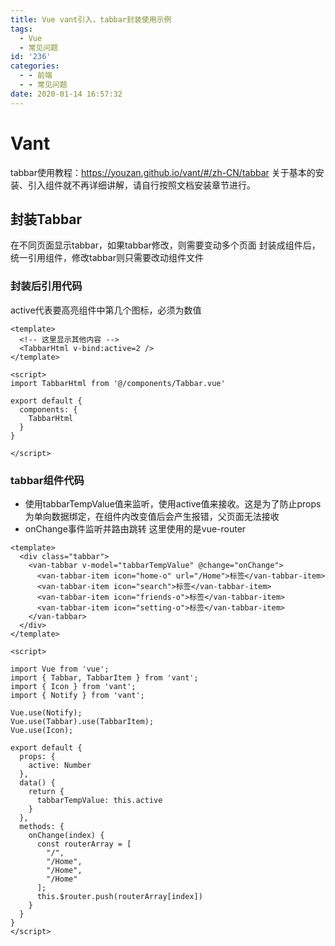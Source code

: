 ```yaml
---
title: Vue vant引入，tabbar封装使用示例
tags:
  - Vue
  - 常见问题
id: '236'
categories:
  - - 前端
  - - 常见问题
date: 2020-01-14 16:57:32
---
```


# Vant

tabbar使用教程：https://youzan.github.io/vant/#/zh-CN/tabbar 关于基本的安装、引入组件就不再详细讲解，请自行按照文档安装章节进行。

## 封装Tabbar

在不同页面显示tabbar，如果tabbar修改，则需要变动多个页面 封装成组件后，统一引用组件，修改tabbar则只需要改动组件文件

### 封装后引用代码

active代表要高亮组件中第几个图标，必须为数值

```markup
<template>
  <!-- 这里显示其他内容 -->
  <TabbarHtml v-bind:active=2 />
</template>

<script>
import TabbarHtml from '@/components/Tabbar.vue'

export default {
  components: {
    TabbarHtml
  }
}

</script>
```

### tabbar组件代码

*   使用tabbarTempValue值来监听，使用active值来接收。这是为了防止props为单向数据绑定，在组件内改变值后会产生报错，父页面无法接收
*   onChange事件监听并路由跳转 这里使用的是vue-router

```markup
<template>
  <div class="tabbar">
    <van-tabbar v-model="tabbarTempValue" @change="onChange">
      <van-tabbar-item icon="home-o" url="/Home">标签</van-tabbar-item>
      <van-tabbar-item icon="search">标签</van-tabbar-item>
      <van-tabbar-item icon="friends-o">标签</van-tabbar-item>
      <van-tabbar-item icon="setting-o">标签</van-tabbar-item>
    </van-tabbar>
  </div>
</template>

<script>

import Vue from 'vue';
import { Tabbar, TabbarItem } from 'vant';
import { Icon } from 'vant';
import { Notify } from 'vant';

Vue.use(Notify);
Vue.use(Tabbar).use(TabbarItem);
Vue.use(Icon);

export default {
  props: {
    active: Number
  },
  data() {
    return {
      tabbarTempValue: this.active
    }
  },
  methods: {
    onChange(index) {
      const routerArray = [
        "/",
        "/Home",
        "/Home",
        "/Home"
      ];
      this.$router.push(routerArray[index])
    }
  }
}
</script>
```